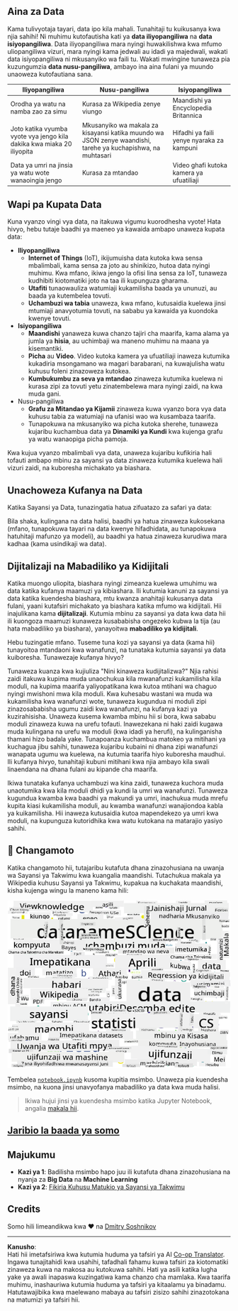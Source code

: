 <!--
CO_OP_TRANSLATOR_METADATA:
{
  "original_hash": "2583a9894af7123b2fcae3376b14c035",
  "translation_date": "2025-08-26T15:18:27+00:00",
  "source_file": "1-Introduction/01-defining-data-science/README.md",
  "language_code": "sw"
}
-->
## Aina za Data

Kama tulivyotaja tayari, data ipo kila mahali. Tunahitaji tu kuikusanya kwa njia sahihi! Ni muhimu kutofautisha kati ya **data iliyopangiliwa** na **data isiyopangiliwa**. Data iliyopangiliwa mara nyingi huwakilishwa kwa mfumo uliopangiliwa vizuri, mara nyingi kama jedwali au idadi ya majedwali, wakati data isiyopangiliwa ni mkusanyiko wa faili tu. Wakati mwingine tunaweza pia kuzungumzia **data nusu-pangiliwa**, ambayo ina aina fulani ya muundo unaoweza kutofautiana sana.

| Iliyopangiliwa                                                              | Nusu-pangiliwa                                                                                 | Isiyopangiliwa                          |
| ---------------------------------------------------------------------------- | ---------------------------------------------------------------------------------------------- | --------------------------------------- |
| Orodha ya watu na namba zao za simu                                         | Kurasa za Wikipedia zenye viungo                                                                | Maandishi ya Encyclopedia Britannica    |
| Joto katika vyumba vyote vya jengo kila dakika kwa miaka 20 iliyopita       | Mkusanyiko wa makala za kisayansi katika muundo wa JSON zenye waandishi, tarehe ya kuchapishwa, na muhtasari | Hifadhi ya faili yenye nyaraka za kampuni |
| Data ya umri na jinsia ya watu wote wanaoingia jengo                        | Kurasa za mtandao                                                                               | Video ghafi kutoka kamera ya ufuatiliaji |

## Wapi pa Kupata Data

Kuna vyanzo vingi vya data, na itakuwa vigumu kuorodhesha vyote! Hata hivyo, hebu tutaje baadhi ya maeneo ya kawaida ambapo unaweza kupata data:

* **Iliyopangiliwa**
  - **Internet of Things** (IoT), ikijumuisha data kutoka kwa sensa mbalimbali, kama sensa za joto au shinikizo, hutoa data nyingi muhimu. Kwa mfano, ikiwa jengo la ofisi lina sensa za IoT, tunaweza kudhibiti kiotomatiki joto na taa ili kupunguza gharama.
  - **Utafiti** tunaowauliza watumiaji kukamilisha baada ya ununuzi, au baada ya kutembelea tovuti.
  - **Uchambuzi wa tabia** unaweza, kwa mfano, kutusaidia kuelewa jinsi mtumiaji anavyotumia tovuti, na sababu ya kawaida ya kuondoka kwenye tovuti.
* **Isiyopangiliwa**
  - **Maandishi** yanaweza kuwa chanzo tajiri cha maarifa, kama alama ya jumla ya **hisia**, au uchimbaji wa maneno muhimu na maana ya kisemantiki.
  - **Picha** au **Video**. Video kutoka kamera ya ufuatiliaji inaweza kutumika kukadiria msongamano wa magari barabarani, na kuwajulisha watu kuhusu foleni zinazoweza kutokea.
  - **Kumbukumbu za seva ya mtandao** zinaweza kutumika kuelewa ni kurasa zipi za tovuti yetu zinatembelewa mara nyingi zaidi, na kwa muda gani.
* Nusu-pangiliwa
  - **Grafu za Mitandao ya Kijamii** zinaweza kuwa vyanzo bora vya data kuhusu tabia za watumiaji na ufanisi wao wa kusambaza taarifa.
  - Tunapokuwa na mkusanyiko wa picha kutoka sherehe, tunaweza kujaribu kuchambua data ya **Dinamiki ya Kundi** kwa kujenga grafu ya watu wanaopiga picha pamoja.

Kwa kujua vyanzo mbalimbali vya data, unaweza kujaribu kufikiria hali tofauti ambapo mbinu za sayansi ya data zinaweza kutumika kuelewa hali vizuri zaidi, na kuboresha michakato ya biashara.

## Unachoweza Kufanya na Data

Katika Sayansi ya Data, tunazingatia hatua zifuatazo za safari ya data:

Bila shaka, kulingana na data halisi, baadhi ya hatua zinaweza kukosekana (mfano, tunapokuwa tayari na data kwenye hifadhidata, au tunapokuwa hatuhitaji mafunzo ya modeli), au baadhi ya hatua zinaweza kurudiwa mara kadhaa (kama usindikaji wa data).

## Dijitalizaji na Mabadiliko ya Kidijitali

Katika muongo uliopita, biashara nyingi zimeanza kuelewa umuhimu wa data katika kufanya maamuzi ya kibiashara. Ili kutumia kanuni za sayansi ya data katika kuendesha biashara, mtu kwanza anahitaji kukusanya data fulani, yaani kutafsiri michakato ya biashara katika mfumo wa kidijitali. Hii inajulikana kama **dijitalizaji**. Kutumia mbinu za sayansi ya data kwa data hii ili kuongoza maamuzi kunaweza kusababisha ongezeko kubwa la tija (au hata mabadiliko ya biashara), yanayoitwa **mabadiliko ya kidijitali**.

Hebu tuzingatie mfano. Tuseme tuna kozi ya sayansi ya data (kama hii) tunayoitoa mtandaoni kwa wanafunzi, na tunataka kutumia sayansi ya data kuiboresha. Tunawezaje kufanya hivyo?

Tunaweza kuanza kwa kujiuliza "Nini kinaweza kudijitalizwa?" Njia rahisi zaidi itakuwa kupima muda unaochukua kila mwanafunzi kukamilisha kila moduli, na kupima maarifa yaliyopatikana kwa kutoa mtihani wa chaguo nyingi mwishoni mwa kila moduli. Kwa kuhesabu wastani wa muda wa kukamilisha kwa wanafunzi wote, tunaweza kugundua ni moduli zipi zinazosababisha ugumu zaidi kwa wanafunzi, na kufanya kazi ya kuzirahisisha.
Unaweza kusema kwamba mbinu hii si bora, kwa sababu moduli zinaweza kuwa na urefu tofauti. Inawezekana ni haki zaidi kugawa muda kulingana na urefu wa moduli (kwa idadi ya herufi), na kulinganisha thamani hizo badala yake.
Tunapoanza kuchambua matokeo ya mitihani ya kuchagua jibu sahihi, tunaweza kujaribu kubaini ni dhana zipi wanafunzi wanapata ugumu wa kuelewa, na kutumia taarifa hiyo kuboresha maudhui. Ili kufanya hivyo, tunahitaji kubuni mitihani kwa njia ambayo kila swali linaendana na dhana fulani au kipande cha maarifa.

Ikiwa tunataka kufanya uchambuzi wa kina zaidi, tunaweza kuchora muda unaotumika kwa kila moduli dhidi ya kundi la umri wa wanafunzi. Tunaweza kugundua kwamba kwa baadhi ya makundi ya umri, inachukua muda mrefu kupita kiasi kukamilisha moduli, au kwamba wanafunzi wanajiondoa kabla ya kuikamilisha. Hii inaweza kutusaidia kutoa mapendekezo ya umri kwa moduli, na kupunguza kutoridhika kwa watu kutokana na matarajio yasiyo sahihi.

## 🚀 Changamoto

Katika changamoto hii, tutajaribu kutafuta dhana zinazohusiana na uwanja wa Sayansi ya Takwimu kwa kuangalia maandishi. Tutachukua makala ya Wikipedia kuhusu Sayansi ya Takwimu, kupakua na kuchakata maandishi, kisha kujenga wingu la maneno kama hili:

![Wingu la Maneno kwa Sayansi ya Takwimu](../../../../translated_images/ds_wordcloud.664a7c07dca57de017c22bf0498cb40f898d48aa85b3c36a80620fea12fadd42.sw.png)

Tembelea [`notebook.ipynb`](../../../../../../../../../1-Introduction/01-defining-data-science/notebook.ipynb ':ignore') kusoma kupitia msimbo. Unaweza pia kuendesha msimbo, na kuona jinsi unavyofanya mabadiliko ya data kwa muda halisi.

> Ikiwa hujui jinsi ya kuendesha msimbo katika Jupyter Notebook, angalia [makala hii](https://soshnikov.com/education/how-to-execute-notebooks-from-github/).

## [Jaribio la baada ya somo](https://purple-hill-04aebfb03.1.azurestaticapps.net/quiz/1)

## Majukumu

* **Kazi ya 1**: Badilisha msimbo hapo juu ili kutafuta dhana zinazohusiana na nyanja za **Big Data** na **Machine Learning**
* **Kazi ya 2**: [Fikiria Kuhusu Matukio ya Sayansi ya Takwimu](assignment.md)

## Credits

Somo hili limeandikwa kwa ♥️ na [Dmitry Soshnikov](http://soshnikov.com)

---

**Kanusho**:  
Hati hii imetafsiriwa kwa kutumia huduma ya tafsiri ya AI [Co-op Translator](https://github.com/Azure/co-op-translator). Ingawa tunajitahidi kwa usahihi, tafadhali fahamu kuwa tafsiri za kiotomatiki zinaweza kuwa na makosa au kutokuwa sahihi. Hati ya asili katika lugha yake ya awali inapaswa kuzingatiwa kama chanzo cha mamlaka. Kwa taarifa muhimu, inashauriwa kutumia huduma ya tafsiri ya kitaalamu ya binadamu. Hatutawajibika kwa maelewano mabaya au tafsiri zisizo sahihi zinazotokana na matumizi ya tafsiri hii.